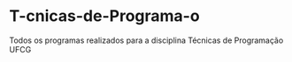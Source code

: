 # T-cnicas-de-Programa-o
Todos os programas realizados para a disciplina Técnicas de Programação UFCG
